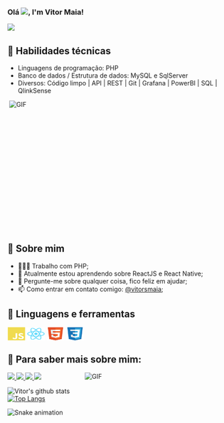 ### Olá <img src="https://media.giphy.com/media/hvRJCLFzcasrR4ia7z/giphy.gif" width="25px">, I'm Vitor Maia!

![](https://visitor-badge.glitch.me/badge?page_id=VitorSMaia.VitorSMaia)


## :triangular_flag_on_post: Habilidades técnicas
- Linguagens de programação: PHP
- Banco de dados / Estrutura de dados: MySQL e SqlServer
- Diversos: Código limpo | API | REST | Git | Grafana | PowerBI | SQL | QlinkSense

 <img align="right" alt="GIF" src="https://github.com/abhisheknaiidu/abhisheknaiidu/blob/master/code.gif?raw=true" width="500" height="320" />
 
 ## :runner: Sobre mim
 
- 👨🏽‍💻 Trabalho com PHP;
- 🌱 Atualmente estou aprendendo sobre ReactJS e React Native;
- 💬 Pergunte-me sobre qualquer coisa, fico feliz em ajudar;
- 📫 Como entrar em contato comigo: [@vitorsmaia](https://www.linkedin.com/in/vitorsmaia/);

## :hammer: Linguagens e ferramentas

<img align="center" alt="Vitor-Js" height="30" width="40" src="https://raw.githubusercontent.com/devicons/devicon/master/icons/javascript/javascript-plain.svg">
<img align="center" alt="Rafa-React" height="30" width="40" src="https://raw.githubusercontent.com/devicons/devicon/master/icons/react/react-original.svg">
<img align="center" alt="Rafa-HTML" height="30" width="40" src="https://raw.githubusercontent.com/devicons/devicon/master/icons/html5/html5-original.svg">
<img align="center" alt="Rafa-CSS" height="30" width="40" src="https://raw.githubusercontent.com/devicons/devicon/master/icons/css3/css3-original.svg">

## 💬 Para saber mais sobre mim:

<a href="https://discord.com/channels/853324834712584222/853324834712584228" target="_blank">
 <img src="https://img.shields.io/badge/Discord-7289DA?style=for-the-badge&logo=discord&logoColor=white" target="_blank">
</a>
<a href="https://www.instagram.com/vitorsmaia_/" target="_blank">
 <img src="https://img.shields.io/badge/-Instagram-%23E4405F?style=for-the-badge&logo=instagram&logoColor=white" target="_blank">
</a>
<a href = "mailto:vito.smaia1@gmail.com">
 <img src="https://img.shields.io/badge/-Gmail-%23333?style=for-the-badge&logo=gmail&logoColor=white" target="_blank">
</a>
<a href="https://www.linkedin.com/in/vitorsmaia/" target="_blank">
  <img src="https://img.shields.io/badge/-LinkedIn-%230077B5?style=for-the-badge&logo=linkedin&logoColor=white" target="_blank">
</a> 

<a href="https://github.com/VitorSMaia" target="_blank">
  <img align="right" alt="GIF" width="330" height="300" src="https://cdn.discordapp.com/attachments/883672422589558805/883672518215471114/Webp.net-gifmaker.gif" target="_blank">
</a>

![Vitor's github stats](https://github-readme-stats.vercel.app/api?username=VitorSMaia&count_private=true&show_icons=true&theme=algolia) 
[![Top Langs](https://github-readme-stats.vercel.app/api/top-langs/?username=VitorSMaia&layout=compact)](https://github.com/anuraghazra/github-readme-stats)

![Snake animation](https://github.com/VitorSMaia/vitormaia/blob/output/github-contribution-grid-snake.svg)

